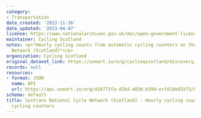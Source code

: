 ```yaml
---
category:
- Transportation
date_created: '2022-11-26'
date_updated: '2023-04-07'
license: https://www.nationalarchives.gov.uk/doc/open-government-licence/version/3/
maintainer: Cycling Scotland
notes: <p>"Hourly cycling counts from automatic cycling counters on the National Cycle
  Network (Scotland)"</p>
organization: Cycling Scotland
original_dataset_link: https://usmart.io/org/cyclingscotland/discovery/discovery-view-detail/3598a5e9-333c-401a-8568-e79a890f287b
records: null
resources:
- format: JSON
  name: API
  url: https://api.usmart.io/org/d1b773fa-d2bd-4830-b399-ecfd18e832f3/baeb00e2-0944-4bbe-8011-3c7598602542/1/urql
schema: default
title: Sustrans National Cycle Network (Scotland) - Hourly cycling counts from automatic
  cycling counters
---
```

